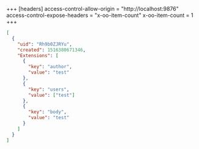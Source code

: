 +++
[headers]
access-control-allow-origin = "http://localhost:9876"
access-control-expose-headers = "x-oo-item-count"
x-oo-item-count = 1
+++

```json
[
  {
    "uid": "Rh9b0ZJRYu",
    "created": 1516380671346,
    "Extensions": [
      {
        "key": "author",
        "value": "test"
      },
      {
        "key": "users",
        "value": ["test"]
      },
      {
        "key": "body",
        "value": "test"
      }
    ]
  }
]
```
